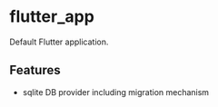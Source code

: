 # flutter_app

Default Flutter application.

## Features

- sqlite DB provider including migration mechanism

